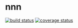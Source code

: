 # nnn
[![build status](https://secure.travis-ci.org/Thhethssmuz/nnn.svg)](http://travis-ci.org/Thhethssmuz/nnn)
[![coverage status](http://img.shields.io/coveralls/Thhethssmuz/nnn.svg)](https://coveralls.io/r/Thhethssmuz/nnn)
